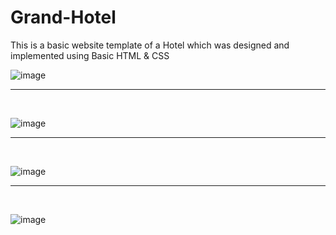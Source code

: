 # Grand-Hotel
This is a basic website template of a Hotel which was designed and implemented using Basic HTML &amp; CSS
<br>

![image](https://user-images.githubusercontent.com/97308605/209425840-d5125f6d-b917-49d4-8202-263922093cc5.png)
<hr>
<br>

![image](https://user-images.githubusercontent.com/97308605/209425870-9d7cd1c8-e494-45c2-b7d2-5f4001d6d5ae.png)
<hr>
<br>

![image](https://user-images.githubusercontent.com/97308605/209425893-e8a8f1b9-0fef-455c-a18b-44d1752d6675.png)
<hr>
<br>

![image](https://user-images.githubusercontent.com/97308605/209425908-daca607b-7dfc-4a35-a25f-5fbd08fa96c0.png)
